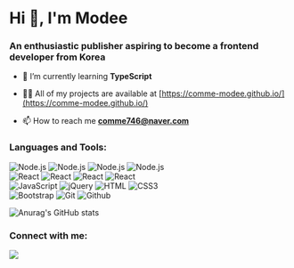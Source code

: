 <h1 align="left">Hi 👋, I'm Modee</h1>
<h3 align="left">An enthusiastic publisher aspiring to become a frontend developer from Korea</h3>

- 🌱 I’m currently learning **TypeScript**

- 👨‍💻 All of my projects are available at [https://comme-modee.github.io/](https://comme-modee.github.io/)

- 📫 How to reach me **comme746@naver.com**

<h3 align="left">Languages and Tools:</h3>
<p align="left"> 
  <img src="https://img.shields.io/badge/Node.js-5FA04E?style=for-the-badge&amp;logo=Node.js&amp;logoColor=white" alt="Node.js"> 
  <img src="https://img.shields.io/badge/Express-ffffff?style=for-the-badge&amp;logo=Express&amp;logoColor=black" alt="Node.js"> 
  <img src="https://img.shields.io/badge/MongoDB-47A248?style=for-the-badge&amp;logo=MongoDB&amp;logoColor=white" alt="Node.js"> 
  <img src="https://img.shields.io/badge/Mongoose-880000?style=for-the-badge&amp;logo=Mongoose&amp;logoColor=white" alt="Node.js"> <br/>
  
  <img src="https://img.shields.io/badge/React-61DAFB?style=for-the-badge&amp;logo=React&amp;logoColor=141414" alt="React">
  <img src="https://img.shields.io/badge/Redux-764ABC?style=for-the-badge&amp;logo=Redux&amp;logoColor=white" alt="React">
  <img src="https://img.shields.io/badge/ReactQuery-FF4154?style=for-the-badge&amp;logo=ReactQuery&amp;logoColor=white" alt="React">
  <img src="https://img.shields.io/badge/ReactBootstrap-712CF9?style=for-the-badge&amp;logo=ReactBootstrap&amp;logoColor=41E0FD" alt="React"> <br/>
  
  <img src="https://img.shields.io/badge/JavaScript-F7DF1E?style=for-the-badge&amp;logo=JavaScript&amp;logoColor=white" alt="JavaScript"> 
  <img src="https://img.shields.io/badge/jQuery-0769AD?style=for-the-badge&amp;logo=jQuery&amp;logoColor=white" alt="jQuery">
  <img src="https://img.shields.io/badge/HTML-E34F26?style=for-the-badge&amp;logo=HTML&amp;logoColor=white" alt="HTML"> 
  <img src="https://img.shields.io/badge/CSS3-1572B6?style=for-the-badge&amp;logo=CSS3&amp;logoColor=white" alt="CSS3"> <br/>
  
  <img src="https://img.shields.io/badge/Bootstrap-7952B3?style=for-the-badge&amp;logo=Bootstrap&amp;logoColor=white" alt="Bootstrap">
  <img src="https://img.shields.io/badge/Git-F05032?style=for-the-badge&amp;logo=Git&amp;logoColor=white" alt="Git"> 
  <img src="https://img.shields.io/badge/Github-181717?style=for-the-badge&amp;logo=Github&amp;logoColor=white" alt="Github"> <br/>
</p>

  ![Anurag's GitHub stats](https://github-readme-stats.vercel.app/api?username=comme-modee&show_icons=true&theme=radical)

<h3 align="left">Connect with me:</h3>
<p align="left">
<a href="https://instagram.com/modeelovey" target="_blank"><img src="https://img.shields.io/badge/Instagram-E4405F?style=for-the-badge&logo=Instagram&logoColor=white"/></a>
<!-- <a href="https://instagram.com/modeelovey" target="blank">
  <img align="center" src="https://raw.githubusercontent.com/rahuldkjain/github-profile-readme-generator/master/src/images/icons/Social/instagram.svg" alt="modeelovey" height="30" width="40" />
</a> -->
</p>
